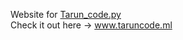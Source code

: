 Website for <a href="https://www.instagram.com/tarun_code.py/"> Tarun_code.py </a> <br>
Check it out here -> www.taruncode.ml
